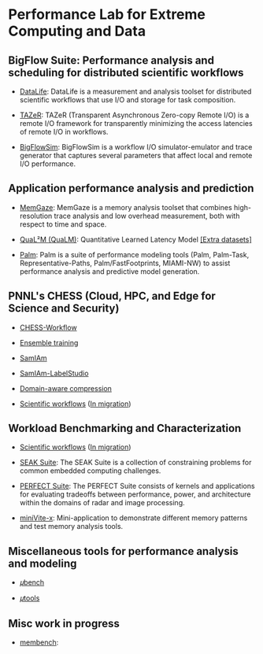<!-- -*-Mode: markdown;-*- -->
<!-- $Id$ -->

Performance Lab for Extreme Computing and Data
=============================================================================
<!-- https://github.com/PerfLab-EXaCT https://gitlab.com/PerfLab-EXaCT -->


## BigFlow Suite: Performance analysis and scheduling for distributed scientific workflows
<!-- BigFlow Tools -->

* [DataLife](https://github.com/pnnl/datalife): DataLife is a measurement and analysis toolset for distributed scientific workflows that use I/O and storage for task composition.

* [TAZeR](https://github.com/pnnl/tazer): TAZeR (Transparent Asynchronous Zero-copy Remote I/O) is a remote I/O framework for transparently minimizing the access latencies of remote I/O in workflows.

* [BigFlowSim](https://gitlab.pnnl.gov/perf-lab/tazer/tazer-bigflow-sim): BigFlowSim is a workflow I/O simulator-emulator and trace generator that captures several parameters that affect local and remote I/O performance.


## Application performance analysis and prediction

  * [MemGaze](https://github.com/pnnl/memgaze): MemGaze is a memory analysis toolset that combines high-resolution trace analysis and low overhead measurement, both with respect to time and space.

  * [QuaL²M (QuaLM)](https://github.com/pnnl/qualm): Quantitative Learned Latency Model
  [[Extra datasets]](https://github.com/PerfLab-EXaCT/qualm-data)

  * [Palm](https://gitlab.pnnl.gov/perf-lab/palm/): Palm is a suite of performance modeling tools (Palm, Palm-Task, Representative-Paths, Palm/FastFootprints, MIAMI-NW) to assist performance analysis and predictive model generation.


## PNNL's CHESS (Cloud, HPC, and Edge for Science and Security)

* [CHESS-Workflow](https://gitlab.pnnl.gov/perf-lab/CHESS/...)

* [Ensemble training](https://gitlab.pnnl.gov/perf-lab/CHESS/...)

* [SamIAm](https://github.com/PerfLab-EXaCT/SamIAm)

* [SamIAm-LabelStudio](https://github.com/PerfLab-EXaCT/SamIAm-LabelStudio)

* [Domain-aware compression](https://gitlab.pnnl.gov/perf-lab/CHESS/...)

* [Scientific workflows](https://gitlab.com/perflab-exact/workflows)
  ([In migration](https://gitlab.pnnl.gov/perf-lab/workflows))


## Workload Benchmarking and Characterization

* [Scientific workflows](https://gitlab.com/perflab-exact/workflows)
  ([In migration](https://gitlab.pnnl.gov/perf-lab/workflows))

* [SEAK Suite](https://github.com/pnnl/seak): The SEAK Suite is a collection of constraining problems for common embedded computing challenges.

* [PERFECT Suite](https://github.com/pnnl/perfect): The PERFECT Suite consists of kernels and applications for evaluating tradeoffs between performance, power, and architecture within the domains of radar and image processing.

* [miniVite-x](https://github.com/PerfLab-EXaCT/minivite-x): Mini-application to demonstrate different memory patterns and test memory analysis tools.



## Miscellaneous tools for performance analysis and modeling

* [𝜇bench](https://github.com/PerfLab-EXaCT/ubench)

* [𝜇tools](https://github.com/PerfLab-EXaCT/utools)


## Misc work in progress

* [membench](https://github.com/PerfLab-EXaCT/membench):


<!-- 𝛍 𝜇 𝝁 -->


